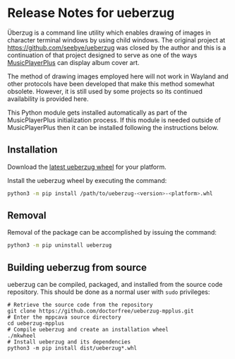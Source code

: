 # Release Notes for ueberzug

Überzug is a command line utility which enables drawing of images in character terminal windows by using child windows. The original project at https://github.com/seebye/ueberzug was closed by the author and this is a continuation of that project designed to serve as one of the ways [MusicPlayerPlus](https://github.com/doctorfree/MusicPlayerPlus) can display album cover art.

The method of drawing images employed here will not work in Wayland and other protocols have been developed that make this method somewhat obsolete. However, it is still used by some projects so its continued availability is provided here.

This Python module gets installed automatically as part of the MusicPlayerPlus initialization process. If this module is needed outside of MusicPlayerPlus then it can be installed following the instructions below.

## Installation

Download the [latest ueberzug wheel](https://github.com/doctorfree/ueberzug-mpplus/releases) for your platform.

Install the ueberzug wheel by executing the command:

```bash
python3 -m pip install /path/to/ueberzug-<version>-<platform>.whl
```

## Removal

Removal of the package can be accomplished by issuing the command:

```bash
python3 -m pip uninstall ueberzug
```

## Building ueberzug from source

ueberzug can be compiled, packaged, and installed from the source code repository. This should be done as a normal user with `sudo` privileges:

```
# Retrieve the source code from the repository
git clone https://github.com/doctorfree/ueberzug-mpplus.git
# Enter the mppcava source directory
cd ueberzug-mpplus
# Compile ueberzug and create an installation wheel
./mkwheel
# Install ueberzug and its dependencies
python3 -m pip install dist/ueberzug*.whl
```
